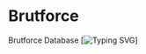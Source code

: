 # Brutforce
Brutforce Database
[![Typing SVG](https://readme-typing-svg.demolab.com?font=Fira+Code&weight=450&size=25&duration=5004&pause=1000&color=FF0000&width=500&height=52&lines=kys+%3C3)]
